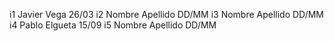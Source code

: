 i1 Javier Vega 26/03 
i2 Nombre Apellido DD/MM
i3 Nombre Apellido DD/MM
i4 Pablo Elgueta 15/09
i5 Nombre Apellido DD/MM
